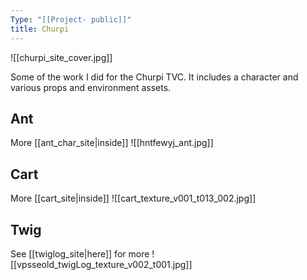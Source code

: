 ```yaml
---
Type: "[[Project- public]]"
title: Churpi
---
```

![[churpi_site_cover.jpg]]

Some of the work I did for the Churpi TVC. It includes a character and various props and environment assets. 

## Ant
More [[ant_char_site|inside]]
![[hntfewyj_ant.jpg]]

## Cart
More [[cart_site|inside]]
![[cart_texture_v001_t013_002.jpg]]

## Twig
See [[twiglog_site|here]] for more
![[vpsseold_twigLog_texture_v002_t001.jpg]]